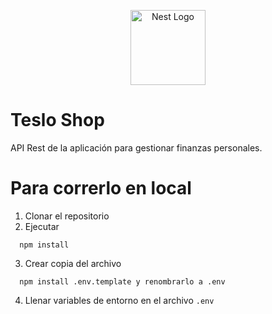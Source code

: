 <p align="center">
  <a href="http://nestjs.com/" target="blank"><img src="https://nestjs.com/img/logo-small.svg" width="120" alt="Nest Logo" /></a>
</p>

# Teslo Shop
API Rest de la aplicación para gestionar finanzas personales.

# Para correrlo en local

1. Clonar el repositorio
2. Ejecutar
```
  npm install
```
3. Crear copia del archivo
```
  npm install .env.template y renombrarlo a .env
```
4. Llenar variables de entorno en el archivo ```.env```